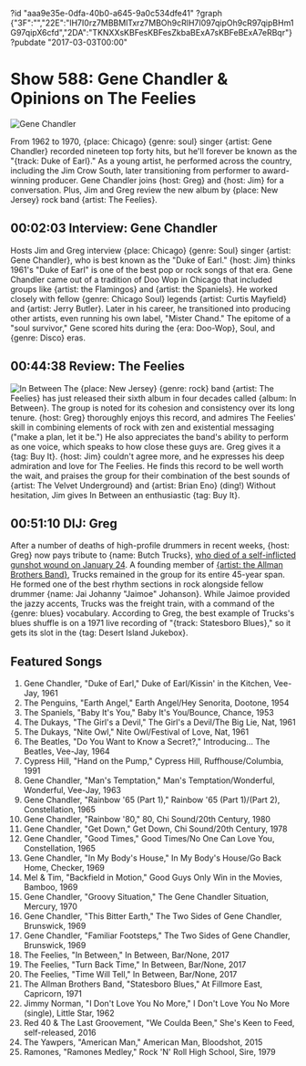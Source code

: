 ?id "aaa9e35e-0dfa-40b0-a645-9a0c534dfe41"
?graph {"3F":"","22E":"lH7I0rz7MBBMlTxrz7MBOh9cRlH7I097qipOh9cR97qipBHm1G97qipX6cfd","2DA":"TKNXXsKBFesKBFesZkbaBExA7sKBFeBExA7eRBqr"}
?pubdate "2017-03-03T00:00"

# Show 588: Gene Chandler & Opinions on The Feelies

![Gene Chandler](https://static.soundopinions.org/images/2017/genechandler_web.JPG)

   From 1962 to 1970, {place: Chicago} {genre: soul} singer {artist: Gene Chandler} recorded nineteen top forty hits, but he'll forever be known as the "{track: Duke of Earl}." As a young artist, he performed across the country, including the Jim Crow South, later transitioning from performer to award-winning producer. Gene Chandler joins {host: Greg} and {host: Jim} for a conversation. Plus, Jim and Greg review the new album by {place: New Jersey} rock band {artist: The Feelies}.


## 00:02:03 Interview: Gene Chandler
Hosts Jim and Greg interview {place: Chicago} {genre: Soul} singer {artist: Gene Chandler}, who is best known as the "Duke of Earl." {host: Jim} thinks 1961's "Duke of Earl" is one of the best pop or rock songs of that era. Gene Chandler came out of a tradition of Doo Wop in Chicago that included groups like {artist: the Flamingos} and {artist: the Spaniels}. He worked closely with fellow {genre: Chicago Soul} legends {artist: Curtis Mayfield} and {artist: Jerry Butler}. Later in his career, he transitioned into producing other artists, even running his own label, "Mister Chand." The epitome of a "soul survivor," Gene scored hits during the {era: Doo-Wop}, Soul, and {genre: Disco} eras.

## 00:44:38 Review: The Feelies
![In Between](https://static.soundopinions.org/assets/588/22E0.jpg)
The {place: New Jersey} {genre: rock} band {artist: The Feelies} has just released their sixth album in four decades called {album: In Between}. The group is noted for its cohesion and consistency over its long tenure. {host: Greg} thoroughly enjoys this record, and admires The Feelies' skill in combining elements of rock with zen and existential messaging ("make a plan, let it be.") He also appreciates the band's ability to perform as one voice, which speaks to how close these guys are. Greg gives it a {tag: Buy It}. {host: Jim} couldn't agree more, and he expresses his deep admiration and love for The Feelies. He finds this record to be well worth the wait, and praises the group for their combination of the best sounds of {artist: The Velvet Underground} and {artist: Brian Eno} (ding!) Without hesitation, Jim gives In Between an enthusiastic {tag: Buy It}.


## 00:51:10 DIJ: Greg
After a number of deaths of high-profile drummers in recent weeks, {host: Greg} now pays tribute to {name: Butch Trucks}, [who died of a self-inflicted gunshot wound on January 24](https://www.nytimes.com/2017/01/25/arts/music/butch-trucks-dead-allman-brothers-drummer.html). A founding member of [{artist: the Allman Brothers Band}](/show/435/), Trucks remained in the group for its entire 45-year span. He formed one of the best rhythm sections in rock alongside fellow drummer {name: Jai Johanny "Jaimoe" Johanson}. While Jaimoe provided the jazzy accents, Trucks was the freight train, with a command of the {genre: blues} vocabulary. According to Greg, the best example of Trucks's blues shuffle is on a 1971 live recording of "{track: Statesboro Blues}," so it gets its slot in the {tag: Desert Island Jukebox}.



## Featured Songs


1. Gene Chandler, "Duke of Earl," Duke of Earl/Kissin' in the Kitchen, Vee-Jay, 1961
1. The Penguins, "Earth Angel," Earth Angel/Hey Senorita, Dootone, 1954
1. The Spaniels, "Baby It's You," Baby It's You/Bounce, Chance, 1953
1. The Dukays, "The Girl's a Devil," The Girl's a Devil/The Big Lie, Nat, 1961
1. The Dukays, "Nite Owl," Nite Owl/Festival of Love, Nat, 1961
1. The Beatles, "Do You Want to Know a Secret?," Introducing... The Beatles, Vee-Jay, 1964
1. Cypress Hill, "Hand on the Pump," Cypress Hill, Ruffhouse/Columbia, 1991
1. Gene Chandler, "Man's Temptation," Man's Temptation/Wonderful, Wonderful, Vee-Jay, 1963
1. Gene Chandler, "Rainbow '65 (Part 1)," Rainbow '65 (Part 1)/(Part 2), Constellation, 1965
1. Gene Chandler, "Rainbow '80," 80, Chi Sound/20th Century, 1980
1. Gene Chandler, "Get Down," Get Down, Chi Sound/20th Century, 1978
1. Gene Chandler, "Good Times," Good Times/No One Can Love You, Constellation, 1965
1. Gene Chandler, "In My Body's House," In My Body's House/Go Back Home, Checker, 1969
1. Mel & Tim, "Backfield in Motion," Good Guys Only Win in the Movies, Bamboo, 1969
1. Gene Chandler, "Groovy Situation," The Gene Chandler Situation, Mercury, 1970
1. Gene Chandler, "This Bitter Earth," The Two Sides of Gene Chandler, Brunswick, 1969
1. Gene Chandler, "Familiar Footsteps," The Two Sides of Gene Chandler, Brunswick, 1969
1. The Feelies, "In Between," In Between, Bar/None, 2017
1. The Feelies, "Turn Back Time," In Between, Bar/None, 2017
1. The Feelies, "Time Will Tell," In Between, Bar/None, 2017
1. The Allman Brothers Band, "Statesboro Blues," At Fillmore East, Capricorn, 1971
1. Jimmy Norman, "I Don't Love You No More," I Don't Love You No More (single), Little Star, 1962
1. Red 40 & The Last Groovement, "We Coulda Been," She's Keen to Feed, self-released, 2016
1. The Yawpers, "American Man," American Man, Bloodshot, 2015
1. Ramones, "Ramones Medley," Rock 'N' Roll High School, Sire, 1979


